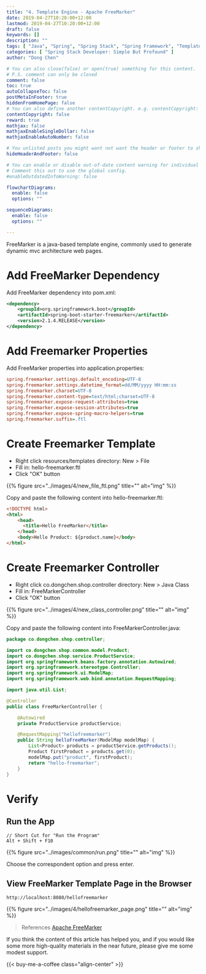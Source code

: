 ```yaml
---
title: "4. Template Engine - Apache FreeMarker"
date: 2019-04-27T10:20:00+12:00
lastmod: 2019-04-27T10:20:00+12:00
draft: false
keywords: []
description: ""
tags: [ "Java", "Spring", "Spring Stack", "Spring Framework", "Template Engine", "Apache FreeMarker" ]
categories: [ "Spring Stack Developer: Simple But Profound" ]
author: "Dong Chen"

# You can also close(false) or open(true) something for this content.
# P.S. comment can only be closed
comment: false
toc: true
autoCollapseToc: false
postMetaInFooter: true
hiddenFromHomePage: false
# You can also define another contentCopyright. e.g. contentCopyright: "This is another copyright."
contentCopyright: false
reward: true
mathjax: false
mathjaxEnableSingleDollar: false
mathjaxEnableAutoNumber: false

# You unlisted posts you might want not want the header or footer to show
hideHeaderAndFooter: false

# You can enable or disable out-of-date content warning for individual post.
# Comment this out to use the global config.
#enableOutdatedInfoWarning: false

flowchartDiagrams:
  enable: false
  options: ""

sequenceDiagrams: 
  enable: false
  options: ""

---
```


FreeMarker is a java-based template engine, commonly used to generate dynamic mvc architecture web pages.

<!--more-->

# Add FreeMarker Dependency

Add FreeMarker dependency into pom.xml:

```xml
<dependency>
    <groupId>org.springframework.boot</groupId>
    <artifactId>spring-boot-starter-freemarker</artifactId>
    <version>2.1.4.RELEASE</version>
</dependency>
```

# Add Freemarker Properties

Add FreeMarker properties into application.properties:

```ini
spring.freemarker.settings.default_encoding=UTF-8
spring.freemarker.settings.datetime_format=dd/MM/yyyy HH:mm:ss
spring.freemarker.charset=UTF-8
spring.freemarker.content-type=text/html;charset=UTF-8
spring.freemarker.expose-request-attributes=true
spring.freemarker.expose-session-attributes=true
spring.freemarker.expose-spring-macro-helpers=true
spring.freemarker.suffix=.ftl
```

# Create Freemarker Template

* Right click resources/templates directory: New > File
* Fill in: hello-freemarker.ftl
* Click "OK" button

{{% figure src="../images/4/new_file_ftl.png" title="" alt="img" %}}

Copy and paste the following content into hello-freemarker.ftl:

```html
<!DOCTYPE html>
<html>
    <head>
      <title>Hello FreeMarker</title>
    </head>
    <body>Hello Product: ${product.name}</body>
</html>
```

# Create Freemarker Controller

* Right click co.dongchen.shop.controller directory: New > Java Class
* Fill in: FreeMarkerController
* Click "OK" button

{{% figure src="../images/4/new_class_controller.png" title="" alt="img" %}}

Copy and paste the following content into FreeMarkerController.java:

```java
package co.dongchen.shop.controller;

import co.dongchen.shop.common.model.Product;
import co.dongchen.shop.service.ProductService;
import org.springframework.beans.factory.annotation.Autowired;
import org.springframework.stereotype.Controller;
import org.springframework.ui.ModelMap;
import org.springframework.web.bind.annotation.RequestMapping;

import java.util.List;

@Controller
public class FreeMarkerController {

    @Autowired
    private ProductService productService;

    @RequestMapping("hellofreemarker")
    public String helloFreeMarker(ModelMap modelMap) {
        List<Product> products = productService.getProducts();
        Product firstProduct = products.get(0);
        modelMap.put("product", firstProduct);
        return "hello-freemarker";
    }
}
```

# Verify

## Run the App

```Code
// Short Cut for "Run the Program"
Alt + Shift + F10
```

{{% figure src="../images/common/run.png" title="" alt="img" %}}

Choose the correspondent option and press enter.

## View FreeMarker Template Page in the Browser

```http
http://localhost:8080/hellofreemarker
```

{{% figure src="../images/4/hellofreemarker_page.png" title="" alt="img" %}}

> References
> [Apache FreeMarker](https://freemarker.apache.org/)

If you think the content of this article has helped you, and if you would like some more high-quality materials in the near future, please give me some modest support.

<!-- Buy Me a Coffee Button -->
{{< buy-me-a-coffee class="align-center" >}}
